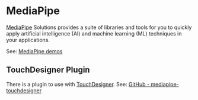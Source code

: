 # MediaPipe

[MediaPipe](https://developers.google.com/mediapipe) Solutions provides a suite of libraries and tools for you to quickly apply artificial intelligence (AI) and machine learning (ML) techniques in your applications.

See: [MediaPipe demos](https://mediapipe-studio.webapps.google.com/home)

## TouchDesigner Plugin

There is a plugin to use with [TouchDesigner](/help/touchdesigner). See: [GitHub - mediapipe-touchdesigner](https://github.com/torinmb/mediapipe-touchdesigner)